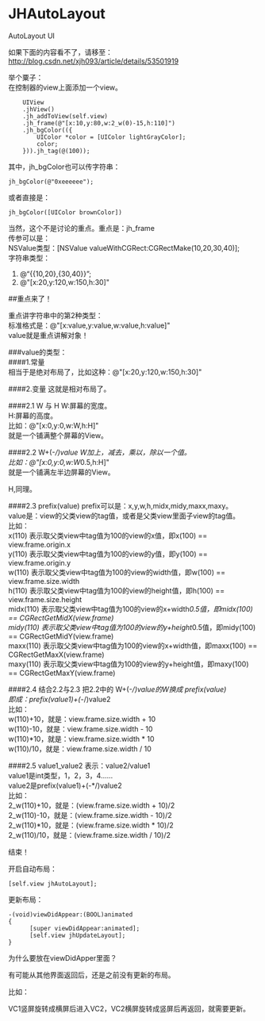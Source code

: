 # JHAutoLayout
AutoLayout UI

如果下面的内容看不了，请移至：http://blog.csdn.net/xjh093/article/details/53501919

举个粟子：<br>
在控制器的view上面添加一个view。<br>
```objc
    UIView
    .jhView()
    .jh_addToView(self.view)
    .jh_frame(@"[x:10,y:80,w:2_w(0)-15,h:110]")
    .jh_bgColor(({
        UIColor *color = [UIColor lightGrayColor];
        color;
    })).jh_tag(@(100));
```
其中，jh_bgColor也可以传字符串：<br>
```objc
jh_bgColor(@"0xeeeeee");
```
或者直接是：<br>
```objc
jh_bgColor([UIColor brownColor])
```
当然，这个不是讨论的重点。重点是：jh_frame <br>
传参可以是：<br>
NSValue类型：[NSValue valueWithCGRect:CGRectMake(10,20,30,40)]; <br>
字符串类型：  <br>
1. @“{{10,20},{30,40}}”; <br>
2. @"[x:20,y:120,w:150,h:30]"


##重点来了！

重点讲字符串中的第2种类型：<br>
标准格式是：@"[x:value,y:value,w:value,h:value]"<br>
value就是重点讲解对象！

###value的类型：<br>
####1.常量<br>
相当于是绝对布局了，比如这种：@"[x:20,y:120,w:150,h:30]"

####2.变量
这就是相对布局了。

####2.1 W 与 H
W:屏幕的宽度。<br>
H:屏幕的高度。<br>
比如：@"[x:0,y:0,w:W,h:H]"<br>
就是一个铺满整个屏幕的View。

####2.2 W+(-*/)value
W加上，减去，乘以，除以一个值。<br>
比如：@"[x:0,y:0,w:W*0.5,h:H]"<br>
就是一个铺满左半边屏幕的View。

H,同理。

####2.3 prefix(value)
prefix可以是：x,y,w,h,midx,midy,maxx,maxy。<br>
value是：view的父类view的tag值，或者是父类view里面子view的tag值。<br>
比如：<br>
x(110) 表示取父类view中tag值为100的view的x值，即x(100) == view.frame.origin.x <br>
y(110) 表示取父类view中tag值为100的view的y值，即y(100) == view.frame.origin.y <br>
w(110) 表示取父类view中tag值为100的view的width值，即w(100) == view.frame.size.width <br>
h(110) 表示取父类view中tag值为100的view的height值，即h(100) == view.frame.size.height <br>
midx(110) 表示取父类view中tag值为100的view的x+width*0.5值，即midx(100) == CGRectGetMidX(view.frame) <br>
midy(110) 表示取父类view中tag值为100的view的y+height*0.5值，即midy(100) == CGRectGetMidY(view.frame) <br>
maxx(110) 表示取父类view中tag值为100的view的x+width值，即maxx(100) == CGRectGetMaxX(view.frame) <br>
maxy(110) 表示取父类view中tag值为100的view的y+height值，即maxy(100) == CGRectGetMaxY(view.frame) <br>

####2.4 结合2.2与2.3
把2.2中的 W+(-*/)value的W换成 prefix(value) <br>
即成：prefix(value1)+(-*/)value2 <br>
比如： <br>
w(110)+10，就是：view.frame.size.width + 10 <br>
w(110)-10，就是：view.frame.size.width - 10 <br>
w(110)*10，就是：view.frame.size.width * 10 <br>
w(110)/10，就是：view.frame.size.width / 10 <br>

####2.5 value1_value2
表示：value2/value1 <br>
value1是int类型，1，2，3，4...... <br>
value2是prefix(value1)+(-*/)value2 <br>
比如：<br>
2_w(110)+10，就是：(view.frame.size.width + 10)/2 <br>
2_w(110)-10，就是：(view.frame.size.width - 10)/2 <br>
2_w(110)*10，就是：(view.frame.size.width * 10)/2 <br>
2_w(110)/10，就是：(view.frame.size.width / 10)/2 <br>

结束！

开启自动布局：
```objc
[self.view jhAutoLayout];
```

更新布局：
```objc
-(void)viewDidAppear:(BOOL)animated  
{ 
      [super viewDidAppear:animated]; 
      [self.view jhUpdateLayout];  
} 
```
为什么要放在viewDidApper里面？

有可能从其他界面返回后，还是之前没有更新的布局。

比如：

VC1竖屏旋转成横屏后进入VC2，VC2横屏旋转成竖屏后再返回，就需要更新。

